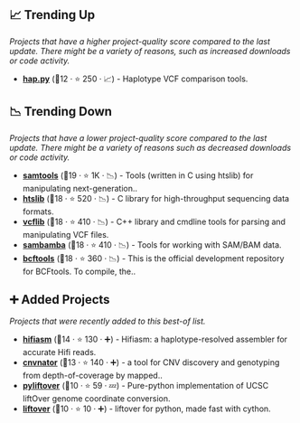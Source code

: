 ## 📈 Trending Up

_Projects that have a higher project-quality score compared to the last update. There might be a variety of reasons, such as increased downloads or code activity._

- <b><a href="https://github.com/Illumina/hap.py">hap.py</a></b> (🥉12 ·  ⭐ 250 · 📈) - Haplotype VCF comparison tools.

## 📉 Trending Down

_Projects that have a lower project-quality score compared to the last update. There might be a variety of reasons such as decreased downloads or code activity._

- <b><a href="https://github.com/samtools/samtools">samtools</a></b> (🥈19 ·  ⭐ 1K · 📉) - Tools (written in C using htslib) for manipulating next-generation..
- <b><a href="https://github.com/samtools/htslib">htslib</a></b> (🥈18 ·  ⭐ 520 · 📉) - C library for high-throughput sequencing data formats.
- <b><a href="https://github.com/vcflib/vcflib">vcflib</a></b> (🥇18 ·  ⭐ 410 · 📉) - C++ library and cmdline tools for parsing and manipulating VCF files.
- <b><a href="https://github.com/biod/sambamba">sambamba</a></b> (🥈18 ·  ⭐ 410 · 📉) - Tools for working with SAM/BAM data.
- <b><a href="https://github.com/samtools/bcftools">bcftools</a></b> (🥇18 ·  ⭐ 360 · 📉) - This is the official development repository for BCFtools. To compile, the..

## ➕ Added Projects

_Projects that were recently added to this best-of list._

- <b><a href="https://github.com/chhylp123/hifiasm">hifiasm</a></b> (🥈14 ·  ⭐ 130 · ➕) - Hifiasm: a haplotype-resolved assembler for accurate Hifi reads.
- <b><a href="https://github.com/abyzovlab/CNVnator">cnvnator</a></b> (🥈13 ·  ⭐ 140 · ➕) - a tool for CNV discovery and genotyping from depth-of-coverage by mapped..
- <b><a href="https://github.com/konstantint/pyliftover">pyliftover</a></b> (🥉10 ·  ⭐ 59 · 💤) - Pure-python implementation of UCSC liftOver genome coordinate conversion.
- <b><a href="https://github.com/jeremymcrae/liftover">liftover</a></b> (🥉10 ·  ⭐ 10 · ➕) - liftover for python, made fast with cython.

